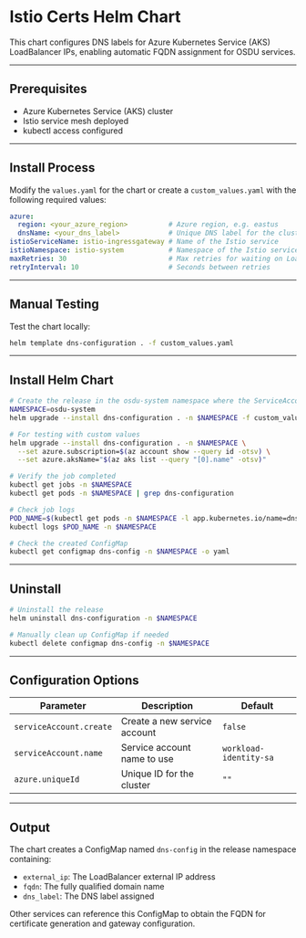 # Istio Certs Helm Chart

This chart configures DNS labels for Azure Kubernetes Service (AKS) LoadBalancer IPs, enabling automatic FQDN assignment for OSDU services.

--------------------------------------------------------------------------------

## Prerequisites

- Azure Kubernetes Service (AKS) cluster
- Istio service mesh deployed
- kubectl access configured

--------------------------------------------------------------------------------

## Install Process

Modify the `values.yaml` for the chart or create a `custom_values.yaml` with the following required values:

```yaml
azure:
  region: <your_azure_region>          # Azure region, e.g. eastus
  dnsName: <your_dns_label>            # Unique DNS label for the cluster
istioServiceName: istio-ingressgateway # Name of the Istio service
istioNamespace: istio-system           # Namespace of the Istio service
maxRetries: 30                         # Max retries for waiting on LoadBalancer IP
retryInterval: 10                      # Seconds between retries
```

--------------------------------------------------------------------------------

## Manual Testing

Test the chart locally:

```bash
helm template dns-configuration . -f custom_values.yaml
```

--------------------------------------------------------------------------------
## Install Helm Chart

```bash
# Create the release in the osdu-system namespace where the ServiceAccount exists
NAMESPACE=osdu-system
helm upgrade --install dns-configuration . -n $NAMESPACE -f custom_values.yaml

# For testing with custom values
helm upgrade --install dns-configuration . -n $NAMESPACE \
  --set azure.subscription=$(az account show --query id -otsv) \
  --set azure.aksName="$(az aks list --query "[0].name" -otsv)"

# Verify the job completed
kubectl get jobs -n $NAMESPACE
kubectl get pods -n $NAMESPACE | grep dns-configuration

# Check job logs
POD_NAME=$(kubectl get pods -n $NAMESPACE -l app.kubernetes.io/name=dns-configuration -o jsonpath='{.items[0].metadata.name}')
kubectl logs $POD_NAME -n $NAMESPACE

# Check the created ConfigMap
kubectl get configmap dns-config -n $NAMESPACE -o yaml
```

--------------------------------------------------------------------------------
## Uninstall

```bash
# Uninstall the release
helm uninstall dns-configuration -n $NAMESPACE

# Manually clean up ConfigMap if needed
kubectl delete configmap dns-config -n $NAMESPACE
```

--------------------------------------------------------------------------------
## Configuration Options

| Parameter                | Description                              | Default                |
|--------------------------|------------------------------------------|------------------------|
| `serviceAccount.create`  | Create a new service account             | `false`                |
| `serviceAccount.name`    | Service account name to use              | `workload-identity-sa` |
| `azure.uniqueId`         | Unique ID for the cluster                | `""`                  |

--------------------------------------------------------------------------------
## Output

The chart creates a ConfigMap named `dns-config` in the release namespace containing:

- `external_ip`: The LoadBalancer external IP address
- `fqdn`: The fully qualified domain name
- `dns_label`: The DNS label assigned

Other services can reference this ConfigMap to obtain the FQDN for certificate generation and gateway configuration.